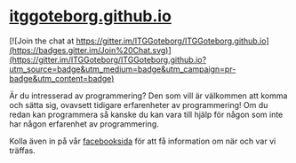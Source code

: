 [itggoteborg.github.io](https://itggoteborg.github.io)
=====================

[![Join the chat at https://gitter.im/ITGGoteborg/ITGGoteborg.github.io](https://badges.gitter.im/Join%20Chat.svg)](https://gitter.im/ITGGoteborg/ITGGoteborg.github.io?utm_source=badge&utm_medium=badge&utm_campaign=pr-badge&utm_content=badge)

Är du intresserad av programmering?
Den som vill är välkommen att komma och sätta sig, ovavsett tidigare erfarenheter av programmering!
Om du redan kan programmera så kanske du kan vara till hjälp för någon som inte har någon erfarenhet av programmering.

Kolla även in på vår [facebooksida](https://facebook.com/ITGGotProgrammering) för att få information om när och var vi träffas.
